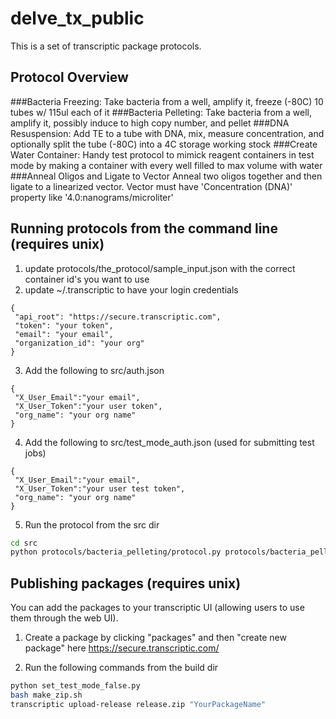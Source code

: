 # delve_tx_public

This is a set of transcriptic package protocols.

## Protocol Overview

###Bacteria Freezing: 
Take bacteria from a well, amplify it, freeze (-80C) 10 tubes w/ 115ul each of it
###Bacteria Pelleting: 
Take bacteria from a well, amplify it, possibly induce to high copy number, and pellet
###DNA Resuspension: 
Add TE to a tube with DNA, mix, measure concentration, and optionally split the tube (-80C) into a 4C storage working stock
###Create Water Container:
Handy test protocol to mimick reagent containers in test mode by making a container with every well filled to max volume with water
###Anneal Oligos and Ligate to Vector
Anneal two oligos together and then ligate to a linearized vector. Vector must have 'Concentration (DNA)' property like '4.0:nanograms/microliter'


## Running protocols from the command line (requires unix)


1. update protocols/the_protocol/sample_input.json with the correct container id's you want to use
2. update ~/.transcriptic to have your login credentials

 ```
{
  "api_root": "https://secure.transcriptic.com",
  "token": "your token",
  "email": "your email",
  "organization_id": "your org"
}
```

3. Add the following to src/auth.json

 ```
{
  "X_User_Email":"your email",
  "X_User_Token":"your user token",
  "org_name": "your org name"
}
```

4. Add the following to src/test_mode_auth.json (used for submitting test jobs)

 ```
{
  "X_User_Email":"your email",
  "X_User_Token":"your user test token",
  "org_name": "your org name"
}
```

5. Run the protocol from the src dir

 ```bash
cd src
python protocols/bacteria_pelleting/protocol.py protocols/bacteria_pelleting/sample_input.json
```

## Publishing packages (requires unix)

You can add the packages to your transcriptic UI (allowing users to use them through the web UI).

1. Create a package by clicking "packages" and then "create new package" here https://secure.transcriptic.com/

2. Run the following commands from the build dir

 ```bash
python set_test_mode_false.py
bash make_zip.sh
transcriptic upload-release release.zip "YourPackageName"
```

 





